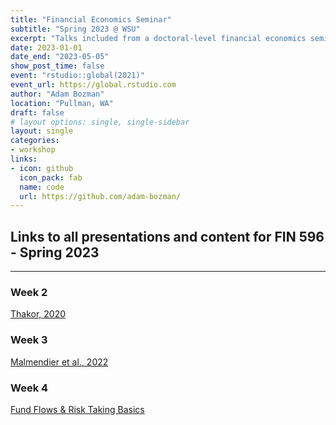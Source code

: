 ```yaml
---
title: "Financial Economics Seminar"
subtitle: "Spring 2023 @ WSU"
excerpt: "Talks included from a doctoral-level financial economics seminar covering advanced topics in financial intermediation, asset pricing, and behavioral finance."
date: 2023-01-01
date_end: "2023-05-05"
show_post_time: false
event: "rstudio::global(2021)"
event_url: https://global.rstudio.com
author: "Adam Bozman"
location: "Pullman, WA"
draft: false
# layout options: single, single-sidebar
layout: single
categories:
- workshop
links:
- icon: github
  icon_pack: fab
  name: code
  url: https://github.com/adam-bozman/
---
```


## Links to all presentations and content for FIN 596 - Spring 2023

--- 

### Week 2

[Thakor, 2020](https://www.adambozman.com/talks/financial-economics-seminar-2023/files/thakor-fintech.pptx)  

### Week 3

[Malmendier et al., 2022](https://www.adambozman.com/talks/financial-economics-seminar-2023/files/malmendier_2022.pptx)

### Week 4

[Fund Flows & Risk Taking Basics](https://www.adambozman.com/talks/financial-economics-seminar-2023/files/costly-search_tournaments-and-temptations.pptx)
